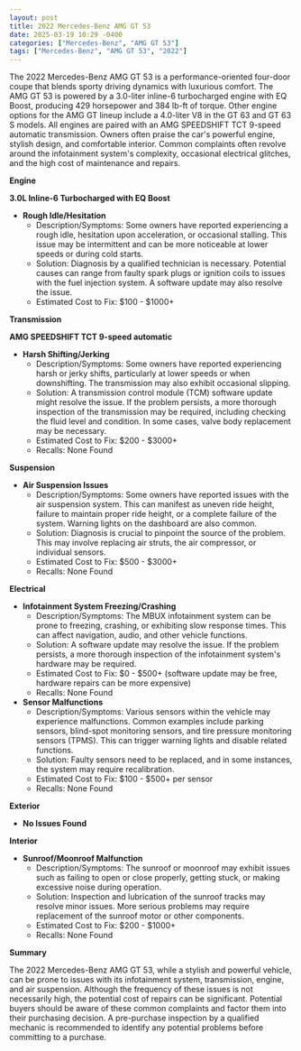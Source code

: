 ```yaml
---
layout: post
title: 2022 Mercedes-Benz AMG GT 53
date: 2025-03-19 10:29 -0400
categories: ["Mercedes-Benz", "AMG GT 53"]
tags: ["Mercedes-Benz", "AMG GT 53", "2022"]
---
```

The 2022 Mercedes-Benz AMG GT 53 is a performance-oriented four-door coupe that blends sporty driving dynamics with luxurious comfort. The AMG GT 53 is powered by a 3.0-liter inline-6 turbocharged engine with EQ Boost, producing 429 horsepower and 384 lb-ft of torque. Other engine options for the AMG GT lineup include a 4.0-liter V8 in the GT 63 and GT 63 S models. All engines are paired with an AMG SPEEDSHIFT TCT 9-speed automatic transmission. Owners often praise the car's powerful engine, stylish design, and comfortable interior. Common complaints often revolve around the infotainment system's complexity, occasional electrical glitches, and the high cost of maintenance and repairs.

**Engine**

**3.0L Inline-6 Turbocharged with EQ Boost**

*   **Rough Idle/Hesitation**
    *   Description/Symptoms: Some owners have reported experiencing a rough idle, hesitation upon acceleration, or occasional stalling. This issue may be intermittent and can be more noticeable at lower speeds or during cold starts.
    *   Solution: Diagnosis by a qualified technician is necessary. Potential causes can range from faulty spark plugs or ignition coils to issues with the fuel injection system. A software update may also resolve the issue.
    *   Estimated Cost to Fix: $100 - $1000+

**Transmission**

**AMG SPEEDSHIFT TCT 9-speed automatic**

*   **Harsh Shifting/Jerking**
    *   Description/Symptoms: Some owners have reported experiencing harsh or jerky shifts, particularly at lower speeds or when downshifting. The transmission may also exhibit occasional slipping.
    *   Solution: A transmission control module (TCM) software update might resolve the issue. If the problem persists, a more thorough inspection of the transmission may be required, including checking the fluid level and condition. In some cases, valve body replacement may be necessary.
    *   Estimated Cost to Fix: $200 - $3000+
    *   Recalls: None Found

**Suspension**

*   **Air Suspension Issues**
    * Description/Symptoms: Some owners have reported issues with the air suspension system. This can manifest as uneven ride height, failure to maintain proper ride height, or a complete failure of the system. Warning lights on the dashboard are also common.
    * Solution: Diagnosis is crucial to pinpoint the source of the problem. This may involve replacing air struts, the air compressor, or individual sensors.
    * Estimated Cost to Fix: $500 - $3000+
    * Recalls: None Found

**Electrical**

*   **Infotainment System Freezing/Crashing**
    *   Description/Symptoms: The MBUX infotainment system can be prone to freezing, crashing, or exhibiting slow response times. This can affect navigation, audio, and other vehicle functions.
    *   Solution: A software update may resolve the issue. If the problem persists, a more thorough inspection of the infotainment system's hardware may be required.
    *   Estimated Cost to Fix: $0 - $500+ (software update may be free, hardware repairs can be more expensive)
    *   Recalls: None Found
*   **Sensor Malfunctions**
    * Description/Symptoms: Various sensors within the vehicle may experience malfunctions. Common examples include parking sensors, blind-spot monitoring sensors, and tire pressure monitoring sensors (TPMS). This can trigger warning lights and disable related functions.
    * Solution: Faulty sensors need to be replaced, and in some instances, the system may require recalibration.
    * Estimated Cost to Fix: $100 - $500+ per sensor
    * Recalls: None Found

**Exterior**

*   **No Issues Found**

**Interior**

*   **Sunroof/Moonroof Malfunction**
    *   Description/Symptoms: The sunroof or moonroof may exhibit issues such as failing to open or close properly, getting stuck, or making excessive noise during operation.
    *   Solution: Inspection and lubrication of the sunroof tracks may resolve minor issues. More serious problems may require replacement of the sunroof motor or other components.
    *   Estimated Cost to Fix: $200 - $1000+
    *   Recalls: None Found

**Summary**

The 2022 Mercedes-Benz AMG GT 53, while a stylish and powerful vehicle, can be prone to issues with its infotainment system, transmission, engine, and air suspension. Although the frequency of these issues is not necessarily high, the potential cost of repairs can be significant. Potential buyers should be aware of these common complaints and factor them into their purchasing decision. A pre-purchase inspection by a qualified mechanic is recommended to identify any potential problems before committing to a purchase.

